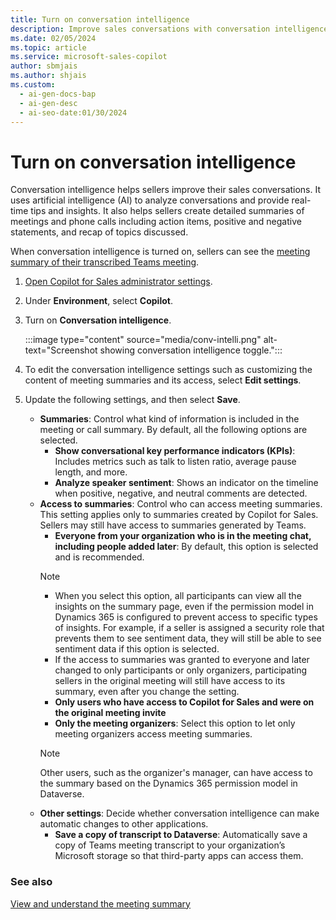 ```yaml
---
title: Turn on conversation intelligence
description: Improve sales conversations with conversation intelligence using AI to analyze conversations and provide real-time tips and insights.
ms.date: 02/05/2024
ms.topic: article
ms.service: microsoft-sales-copilot
author: sbmjais
ms.author: shjais
ms.custom:
  - ai-gen-docs-bap
  - ai-gen-desc
  - ai-seo-date:01/30/2024
---
```


# Turn on conversation intelligence

Conversation intelligence helps sellers improve their sales conversations. It uses artificial intelligence (AI) to analyze conversations and provide real-time tips and insights. It also helps sellers create detailed summaries of meetings and phone calls including action items, positive and negative statements, and recap of topics discussed.

When conversation intelligence is turned on, sellers can see the [meeting summary of their transcribed Teams meeting](view-understand-meeting-summary.md).

1. [Open Copilot for Sales administrator settings](./administrator-settings-for-viva-sales.md#access-administrator-settings).

1. Under **Environment**, select **Copilot**.

1. Turn on **Conversation intelligence**.

    :::image type="content" source="media/conv-intelli.png" alt-text="Screenshot showing conversation intelligence toggle.":::

1. To edit the conversation intelligence settings such as customizing the content of meeting summaries and its access, select **Edit settings**.

1. Update the following settings, and then select **Save**.
    - **Summaries**: Control what kind of information is included in the meeting or call summary. By default, all the following options are selected.
        - **Show conversational key performance indicators (KPIs)**: Includes metrics such as talk to listen ratio, average pause length, and more.
        - **Analyze speaker sentiment**: Shows an indicator on the timeline when positive, negative, and neutral comments are detected.
    - **Access to summaries**: Control who can access meeting summaries. This setting applies only to summaries created by Copilot for Sales. Sellers may still have access to summaries generated by Teams.
        - **Everyone from your organization who is in the meeting chat, including people added later**: By default, this option is selected and is recommended.
        > [!NOTE]
        > - When you select this option, all participants can view all the insights on the summary page, even if the permission model in Dynamics 365 is configured to prevent access to specific types of insights. For example, if a seller is assigned a security role that prevents them to see sentiment data, they will still be able to see sentiment data if this option is selected.
        > -  If the access to summaries was granted to everyone and later changed to only participants or only organizers, participating sellers in the original meeting will still have access to its summary, even after you change the setting.
        - **Only users who have access to Copilot for Sales and were on the original meeting invite**
        - **Only the meeting organizers**: Select this option to let only meeting organizers access meeting summaries.
        > [!NOTE]
        > Other users, such as the organizer's manager, can have access to the summary based on the Dynamics 365 permission model in Dataverse.
    - **Other settings**: Decide whether conversation intelligence can make automatic changes to other applications.
        - **Save a copy of transcript to Dataverse**: Automatically save a copy of Teams meeting transcript to your organization’s Microsoft storage so that third-party apps can access them.


### See also

[View and understand the meeting summary](view-understand-meeting-summary.md)